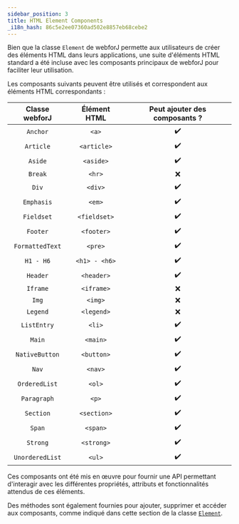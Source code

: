 ```yaml
---
sidebar_position: 3
title: HTML Element Components
_i18n_hash: 86c5e2ee07360ad502e8857eb68cebe2
---
```

Bien que la classe `Element` de webforJ permette aux utilisateurs de créer des éléments HTML dans leurs applications, une suite d'éléments HTML standard a été incluse avec les composants principaux de webforJ pour faciliter leur utilisation.

Les composants suivants peuvent être utilisés et correspondent aux éléments HTML correspondants :

|Classe webforJ|Élément HTML|Peut ajouter des composants ?|
|:--:|:--:|:--:|
|`Anchor`|`<a>`| ✔️ |
|`Article`|`<article>`| ✔️ |
|`Aside`|`<aside>`| ✔️ |
|`Break`|`<hr>`| ❌ |
|`Div`|`<div>`| ✔️ |
|`Emphasis`|`<em>`| ✔️ |
|`Fieldset`|`<fieldset>`| ✔️ |
|`Footer`|`<footer>`| ✔️ |
|`FormattedText`|`<pre>`| ✔️ |
|`H1 - H6`|`<h1> - <h6>`| ✔️ |
|`Header`|`<header>`| ✔️ |
|`Iframe`|`<iframe>`| ❌ |
|`Img`|`<img>`| ❌ |
|`Legend`|`<legend>`| ❌ |
|`ListEntry`|`<li>`| ✔️ |
|`Main`|`<main>`| ✔️ |
|`NativeButton`|`<button>`| ✔️ |
|`Nav`|`<nav>`| ✔️ |
|`OrderedList`|`<ol>`| ✔️ |
|`Paragraph`|`<p>`| ✔️ |
|`Section`|`<section>`| ✔️ |
|`Span`|`<span>`| ✔️ |
|`Strong`|`<strong>`| ✔️ |
|`UnorderedList`|`<ul>`| ✔️ |

Ces composants ont été mis en œuvre pour fournir une API permettant d'interagir avec les différentes propriétés, attributs et fonctionnalités attendus de ces éléments.

Des méthodes sont également fournies pour ajouter, supprimer et accéder aux composants, comme indiqué dans cette section de la classe [`Element`](../elements.md#component-interaction).
